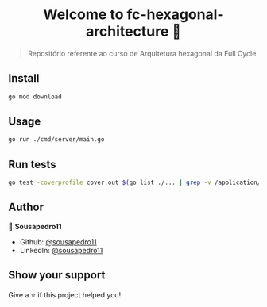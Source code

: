 <h1 align="center">Welcome to fc-hexagonal-architecture  👋</h1>
<p>
</p>

> Repositório referente ao curso de Arquitetura hexagonal da Full Cycle

## Install

```sh
go mod download
```

## Usage

```sh
go run ./cmd/server/main.go
```

## Run tests

```sh
go test -coverprofile cover.out $(go list ./... | grep -v /application/mock | grep -v ./cmd/server) && go tool cover -html cover.out -o cover.html
```

## Author

👤 **Sousapedro11**

- Github: [@sousapedro11](https://github.com/sousapedro11)
- LinkedIn: [@sousapedro11](https://linkedin.com/in/sousapedro11)

## Show your support

Give a ⭐️ if this project helped you!
